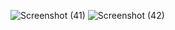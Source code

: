 ![Screenshot (41)](https://github.com/user-attachments/assets/34628f4c-59d5-4937-bad0-4cab0d9d0f4b)
![Screenshot (42)](https://github.com/user-attachments/assets/a1a9b5a7-6ffc-452d-a6a4-3503dd41ec2d)
